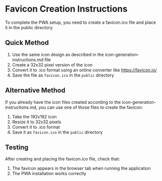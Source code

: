 # Favicon Creation Instructions

To complete the PWA setup, you need to create a favicon.ico file and place it in the public directory.

## Quick Method

1. Use the same icon design as described in the icon-generation-instructions.md file
2. Create a 32x32 pixel version of the icon
3. Convert it to .ico format using an online converter like https://favicon.io/
4. Save the file as `favicon.ico` in the `public` directory

## Alternative Method

If you already have the icon files created according to the icon-generation-instructions.md, you can use one of those files to create the favicon:

1. Take the 192x192 icon
2. Resize it to 32x32 pixels
3. Convert it to .ico format
4. Save it as `favicon.ico` in the `public` directory

## Testing

After creating and placing the favicon.ico file, check that:

1. The favicon appears in the browser tab when running the application
2. The PWA installation works correctly
